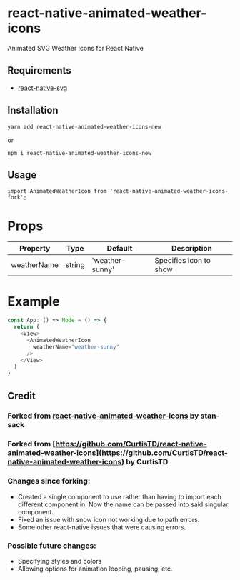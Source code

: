 # react-native-animated-weather-icons
Animated SVG Weather Icons for React Native

## Requirements
* [react-native-svg](https://github.com/react-native-svg/react-native-svg)

## Installation
````
yarn add react-native-animated-weather-icons-new
````
or
````
npm i react-native-animated-weather-icons-new
````

## Usage
````
import AnimatedWeatherIcon from 'react-native-animated-weather-icons-fork';
````

# Props
|    Property  | Type          | Default         | Description |
| -------------| ------------- | --------------- | ------------- |
| weatherName  | string        | 'weather-sunny' | Specifies icon to show|

# Example
````javascript
const App: () => Node = () => {
  return (
    <View>
      <AnimatedWeatherIcon 
        weatherName="weather-sunny"
      />
    </View>
  )
}
````

## Credit
### Forked from [react-native-animated-weather-icons](https://github.com/stan-sack/react-native-animated-weather-icons) by stan-sack
### Forked from [https://github.com/CurtisTD/react-native-animated-weather-icons](https://github.com/CurtisTD/react-native-animated-weather-icons) by CurtisTD

### Changes since forking:
* Created a single component to use rather than having to import each different component in. Now the name can be passed into said singular component.
* Fixed an issue with snow icon not working due to path errors.
* Some other react-native issues that were causing errors.

### Possible future changes:
* Specifying styles and colors
* Allowing options for animation looping, pausing, etc.
